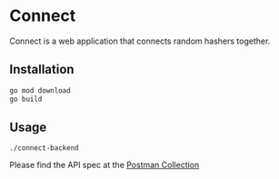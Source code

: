 # Connect

Connect is a web application that connects random hashers together.

## Installation

```bash
go mod download
go build
```

## Usage

```
./connect-backend
```

Please find the API spec at the [Postman Collection](https://www.postman.com/martian-capsule-125937/workspace/connect)
